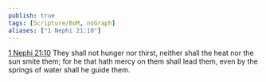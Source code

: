 ```yaml
---
publish: true
tags: [Scripture/BoM, noGraph]
aliases: ["1 Nephi 21:10"]
---
```

[1 Nephi 21:10](https://churchofjesuschrist.org/study/scriptures/bofm/1-ne/21?lang=eng&id=p10#p10) They shall not hunger nor thirst, neither shall the heat nor the sun smite them; for he that hath mercy on them shall lead them, even by the springs of water shall he guide them.
